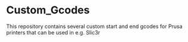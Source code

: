 # Custom_Gcodes
This repository contains several custom start and end gcodes for Prusa printers that can be used in e.g. Slic3r
